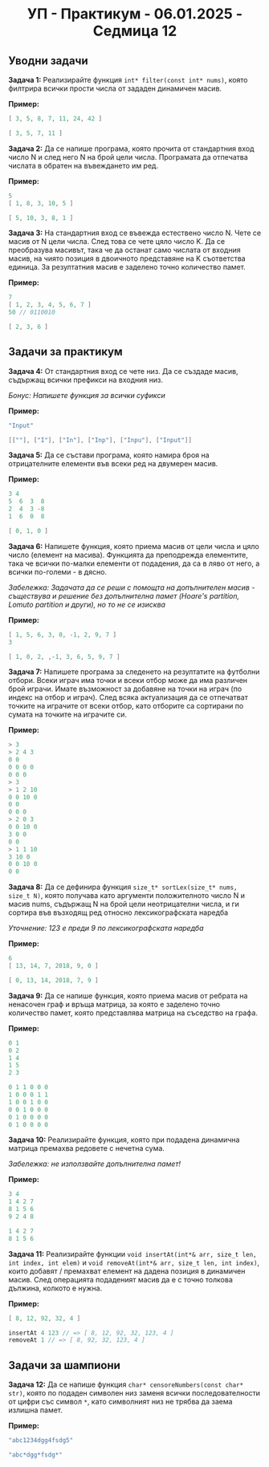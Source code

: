 <h1 align="center">УП - Практикум - 06.01.2025 - Седмица 12</h1>

## Уводни задачи

**Задача 1:** Реализирайте функция `int* filter(const int* nums)`, която филтрира всички прости числа от зададен динамичен масив.

**Пример:**

```c++
[ 3, 5, 8, 7, 11, 24, 42 ] 
```

```c++
[ 3, 5, 7, 11 ]
```

**Задача 2:** Да се напише програма, която прочита от стандартния вход число N и след него N на брой цели числа. Програмата да отпечатва числата в обратен на въвеждането им ред.

**Пример:**

```c++
5
[ 1, 8, 3, 10, 5 ] 
```

```c++
[ 5, 10, 3, 8, 1 ]
```

**Задача 3:** На стандартния вход се въвежда естествено число N. Чете се масив от N цели числа. След това се чете цяло число K. Да се преобразува масивът, така че да останат само числата от входния масив, на чиято позиция в двоичното представяне на K съответства единица. За резултатния масив е заделено точно количество памет.

**Пример:**

```c++
7
[ 1, 2, 3, 4, 5, 6, 7 ]
50 // 0110010
```

```c++
[ 2, 3, 6 ]
```

## Задачи за практикум

**Задача 4:** От стандартния вход се чете низ. Да се създаде масив, съдържащ всички префикси на входния низ.

*Бонус: Напишете функция за всички суфикси*

**Пример:**

```c++
"Input"
```

```c++
[[""], ["I"], ["In"], ["Inp"], ["Inpu"], ["Input"]]
```

**Задача 5:** Да се състави програма, която намира броя на отрицателните елементи във всеки ред на двумерен масив.

**Пример:**

```c++
3 4
5  6  3  8
2  4  3 -8
1  6  0  8
```

```c++
[ 0, 1, 0 ]
```

**Задача 6:** Напишете функция, която приема масив от цели числа и цяло число (елемент на масива). Функцията да преподрежда елементите, така че всички по-малки елементи от подадения, да са в ляво от него, а всички по-големи - в дясно. 

*Забележка: Задачата да се реши с помощта на допълнителен масив - съществува и решение без допълнителна памет (Hoare's partition, Lomuto partition и други), но то не се изисква*

**Пример:**

```c++
[ 1, 5, 6, 3, 0, -1, 2, 9, 7 ]
3
```

```c++
[ 1, 0, 2, ,-1, 3, 6, 5, 9, 7 ]
```

**Задача 7:** Напишете програма за следенето на резултатите на футболни отбори. Всеки играч има точки и всеки отбор може да има различен брой играчи. Имате възможност за добавяне на точки на играч (по индекс на отбор и играч). След всяка актуализация да се отпечатват точките на играчите от всеки отбор, като отборите са сортирани по сумата на точките на играчите си.

**Пример:**

```c++
> 3
> 2 4 3 
0 0
0 0 0 0
0 0 0
> 3
> 1 2 10
0 0 10 0
0 0
0 0 0
> 2 0 3
0 0 10 0
3 0 0
0 0
> 1 1 10
3 10 0
0 0 10 0
0 0
```

**Задача 8:** Да се дефинира функция `size_t* sortLex(size_t* nums, size_t N)`, която получава като аргументи положителното число N и масив nums, съдържащ N на брой цели неотрицателни числа, и ги сортира във възходящ ред относно лексикографската наредба 

*Уточнение: 123 е преди 9 по лексикографската наредба*

**Пример:**

```c++
6
[ 13, 14, 7, 2018, 9, 0 ]
```

```c++
[ 0, 13, 14, 2018, 7, 9 ]
```

**Задача 9:** Да се напише функция, която приема масив от ребрата на ненасочен граф и връща матрица, за която е заделено точно количество памет, която представлява матрица на съседство на графа.

**Пример:**

```c++
0 1
0 2
1 4
1 5
2 3
```

```c++
0 1 1 0 0 0 
1 0 0 0 1 1 
1 0 0 1 0 0 
0 0 1 0 0 0 
0 1 0 0 0 0 
0 1 0 0 0 0
```


**Задача 10:** Реализирайте функция, която при подадена динамична матрица премахва редовете с нечетна сума.

*Забележка: не използвайте допълнителна памет!*

**Пример:**

```c++  
3 4
1 4 2 7
8 1 5 6
9 2 4 8
```

```c++ 
1 4 2 7
8 1 5 6
```

**Задача 11:** Реализирайте функции `void insertAt(int*& arr, size_t len, int index, int elem)` и `void removeAt(int*& arr, size_t len, int index)`, които добавят / премахват елемент на дадена позиция в динамичен масив. След операцията подаденият масив да е с точно толкова дължина, колкото е нужна.

**Пример:**

```c++
[ 8, 12, 92, 32, 4 ]
```

```c++
insertAt 4 123 // => [ 8, 12, 92, 32, 123, 4 ]
removeAt 1 // => [ 8, 92, 32, 123, 4 ]
```

## Задачи за шампиони

**Задача 12:** Да се напише функция `char* censoreNumbers(const char* str)`, която по подаден символен низ заменя всички последователности от цифри със символ `*`, като символният низ не трябва да заема излишна памет.

**Пример:**

```c++
"abc1234dgg4fsdg5"
```

```c++
"abc*dgg*fsdg*"
```


